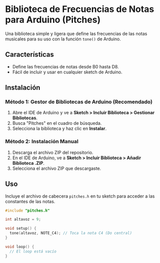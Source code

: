 # Biblioteca de Frecuencias de Notas para Arduino (Pitches)

Una biblioteca simple y ligera que define las frecuencias de las notas musicales para su uso con la función `tone()` de Arduino.

## Características

* Define las frecuencias de notas desde B0 hasta D8.
* Fácil de incluir y usar en cualquier sketch de Arduino.

## Instalación

### Método 1: Gestor de Bibliotecas de Arduino (Recomendado)

1.  Abre el IDE de Arduino y ve a **Sketch > Incluir Biblioteca > Gestionar Bibliotecas**.
2.  Busca "Pitches" en el cuadro de búsqueda.
3.  Selecciona la biblioteca y haz clic en **Instalar**.

### Método 2: Instalación Manual

1.  Descarga el archivo ZIP del repositorio.
2.  En el IDE de Arduino, ve a **Sketch > Incluir Biblioteca > Añadir Biblioteca .ZIP**.
3.  Selecciona el archivo ZIP que descargaste.

## Uso

Incluye el archivo de cabecera `pitches.h` en tu sketch para acceder a las constantes de las notas.

```cpp
#include "pitches.h"

int altavoz = 9;

void setup() {
  tone(altavoz, NOTE_C4); // Toca la nota C4 (Do central)
}

void loop() {
  // El loop está vacío
}
